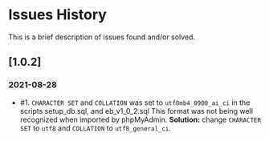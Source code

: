 # Issues History

This is a brief description of issues found and/or solved.

## [1.0.2]

### 2021-08-28

- #1. `CHARACTER SET` and `COLLATION` was set to `utf8mb4_0900_ai_ci` in the scripts setup_db.sql, and eb_v1_0_2.sql
  This format was not being well recognized when imported by phpMyAdmin.
  **Solution:** change `CHARACTER SET` to `utf8` and `COLLATION` to `utf8_general_ci`.
